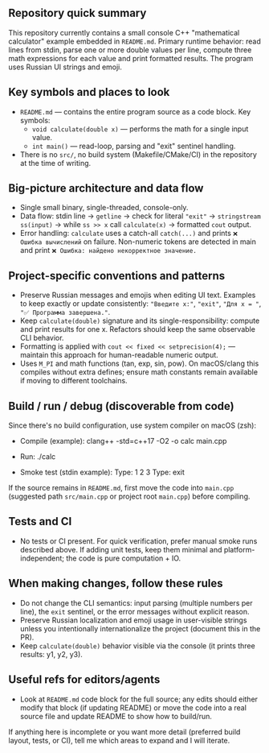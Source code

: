 ## Repository quick summary

This repository currently contains a small console C++ "mathematical calculator" example embedded in `README.md`.
Primary runtime behavior: read lines from stdin, parse one or more double values per line, compute three math expressions for each value and print formatted results. The program uses Russian UI strings and emoji.

## Key symbols and places to look
- `README.md` — contains the entire program source as a code block. Key symbols:
  - `void calculate(double x)` — performs the math for a single input value.
  - `int main()` — read-loop, parsing and "exit" sentinel handling.
- There is no `src/`, no build system (Makefile/CMake/CI) in the repository at the time of writing.

## Big-picture architecture and data flow
- Single small binary, single-threaded, console-only.
- Data flow: stdin line -> `getline` -> check for literal `"exit"` -> `stringstream ss(input)` -> while `ss >> x` call `calculate(x)` -> formatted `cout` output.
- Error handling: `calculate` uses a catch-all `catch(...)` and prints `❌ Ошибка вычислений` on failure. Non-numeric tokens are detected in main and print `❌ Ошибка: найдено некорректное значение.`

## Project-specific conventions and patterns
- Preserve Russian messages and emojis when editing UI text. Examples to keep exactly or update consistently: `"Введите x:"`, `"exit"`, `"Для x = "`, `"✅ Программа завершена."`.
- Keep `calculate(double)` signature and its single-responsibility: compute and print results for one x. Refactors should keep the same observable CLI behavior.
- Formatting is applied with `cout << fixed << setprecision(4);` — maintain this approach for human-readable numeric output.
- Uses `M_PI` and <cmath> math functions (tan, exp, sin, pow). On macOS/clang this compiles without extra defines; ensure math constants remain available if moving to different toolchains.

## Build / run / debug (discoverable from code)
Since there's no build configuration, use system compiler on macOS (zsh):

  - Compile (example):
    clang++ -std=c++17 -O2 -o calc main.cpp

  - Run:
    ./calc

  - Smoke test (stdin example):
    Type: 1 2 3 <Enter>
    Type: exit <Enter>

If the source remains in `README.md`, first move the code into `main.cpp` (suggested path `src/main.cpp` or project root `main.cpp`) before compiling.

## Tests and CI
- No tests or CI present. For quick verification, prefer manual smoke runs described above. If adding unit tests, keep them minimal and platform-independent; the code is pure computation + IO.

## When making changes, follow these rules
- Do not change the CLI semantics: input parsing (multiple numbers per line), the `exit` sentinel, or the error messages without explicit reason.
- Preserve Russian localization and emoji usage in user-visible strings unless you intentionally internationalize the project (document this in the PR).
- Keep `calculate(double)` behavior visible via the console (it prints three results: y1, y2, y3).

## Useful refs for editors/agents
- Look at `README.md` code block for the full source; any edits should either modify that block (if updating README) or move the code into a real source file and update README to show how to build/run.

If anything here is incomplete or you want more detail (preferred build layout, tests, or CI), tell me which areas to expand and I will iterate.
